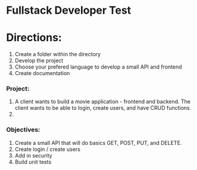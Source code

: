 # Fullstack Developer Test

# Directions:
1. Create a folder within the directory
2. Develop the project
3. Choose your prefered language to develop a small API and frontend
4. Create documentation

### Project:
1. A client wants to build a movie application - frontend and backend. The client wants to be able to login, create users, and have CRUD functions. 
2. 

### Objectives:
1. Create a small API that will do basics GET, POST, PUT, and DELETE.
2. Create login / create users
3. Add in security
4. Build unit tests
